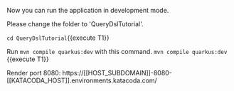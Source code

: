 Now you can run the application in development mode.


Please change the folder to &#39;QueryDslTutorial&#39;.

`cd QueryDslTutorial`{{execute T1}}


Run `mvn compile quarkus:dev` with this command.
`mvn compile quarkus:dev `{{execute T1}} 


Render port 8080: https://[[HOST_SUBDOMAIN]]-8080-[[KATACODA_HOST]].environments.katacoda.com/


